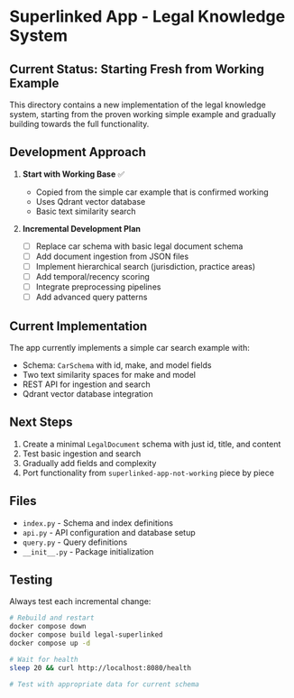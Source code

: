# Superlinked App - Legal Knowledge System

## Current Status: Starting Fresh from Working Example

This directory contains a new implementation of the legal knowledge system, starting from the proven working simple example and gradually building towards the full functionality.

## Development Approach

1. **Start with Working Base** ✅
   - Copied from the simple car example that is confirmed working
   - Uses Qdrant vector database
   - Basic text similarity search

2. **Incremental Development Plan**
   - [ ] Replace car schema with basic legal document schema
   - [ ] Add document ingestion from JSON files
   - [ ] Implement hierarchical search (jurisdiction, practice areas)
   - [ ] Add temporal/recency scoring
   - [ ] Integrate preprocessing pipelines
   - [ ] Add advanced query patterns

## Current Implementation

The app currently implements a simple car search example with:
- Schema: `CarSchema` with id, make, and model fields
- Two text similarity spaces for make and model
- REST API for ingestion and search
- Qdrant vector database integration

## Next Steps

1. Create a minimal `LegalDocument` schema with just id, title, and content
2. Test basic ingestion and search
3. Gradually add fields and complexity
4. Port functionality from `superlinked-app-not-working` piece by piece

## Files

- `index.py` - Schema and index definitions
- `api.py` - API configuration and database setup
- `query.py` - Query definitions
- `__init__.py` - Package initialization

## Testing

Always test each incremental change:
```bash
# Rebuild and restart
docker compose down
docker compose build legal-superlinked
docker compose up -d

# Wait for health
sleep 20 && curl http://localhost:8080/health

# Test with appropriate data for current schema
```